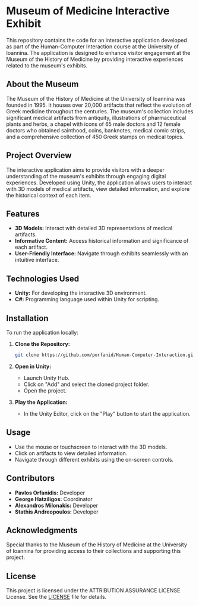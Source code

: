 # Museum of Medicine Interactive Exhibit

This repository contains the code for an interactive application developed as part of the Human-Computer Interaction course at the University of Ioannina. The application is designed to enhance visitor engagement at the Museum of the History of Medicine by providing interactive experiences related to the museum's exhibits.

## About the Museum

The Museum of the History of Medicine at the University of Ioannina was founded in 1995. It houses over 20,000 artifacts that reflect the evolution of Greek medicine throughout the centuries. The museum's collection includes significant medical artifacts from antiquity, illustrations of pharmaceutical plants and herbs, a chapel with icons of 65 male doctors and 12 female doctors who obtained sainthood, coins, banknotes, medical comic strips, and a comprehensive collection of 450 Greek stamps on medical topics.

## Project Overview

The interactive application aims to provide visitors with a deeper understanding of the museum's exhibits through engaging digital experiences. Developed using Unity, the application allows users to interact with 3D models of medical artifacts, view detailed information, and explore the historical context of each item.

## Features

- **3D Models:** Interact with detailed 3D representations of medical artifacts.
- **Informative Content:** Access historical information and significance of each artifact.
- **User-Friendly Interface:** Navigate through exhibits seamlessly with an intuitive interface.

## Technologies Used

- **Unity:** For developing the interactive 3D environment.
- **C#:** Programming language used within Unity for scripting.

## Installation

To run the application locally:

1. **Clone the Repository:**

   ```bash
   git clone https://github.com/porfanid/Human-Computer-Interaction.git
   ```

2. **Open in Unity:**
   - Launch Unity Hub.
   - Click on "Add" and select the cloned project folder.
   - Open the project.

3. **Play the Application:**
   - In the Unity Editor, click on the "Play" button to start the application.

## Usage

- Use the mouse or touchscreen to interact with the 3D models.
- Click on artifacts to view detailed information.
- Navigate through different exhibits using the on-screen controls.

## Contributors

- **Pavlos Orfanidis:** Developer
- **George Hatziligos:** Coordinator
- **Alexandros Milonakis:** Developer
- **Stathis Andreopoulos:** Developer

## Acknowledgments

Special thanks to the Museum of the History of Medicine at the University of Ioannina for providing access to their collections and supporting this project.

## License

This project is licensed under the ATTRIBUTION ASSURANCE LICENSE License. See the [LICENSE](LICENSE) file for details.
